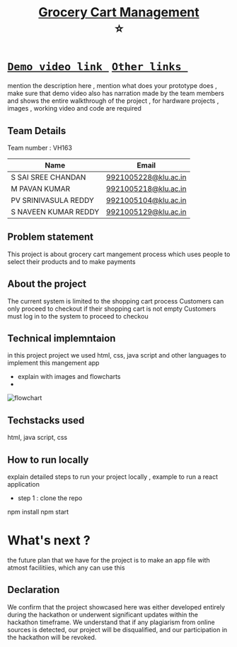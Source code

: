 <h1 align="center" style="border-bottom: none">
    <b>
        <a href="https://www.google.com"> Grocery Cart Management </a><br>
    </b>
    ⭐ <br>
</h1>

# [`Demo video link `]([http://www.google.com](https://youtu.be/RMIoQtHwX4I?si=OSaVbvvWI3dz7WTs)) [`Other links `](http://www.google.com) 
mention the description here , mention what does your prototype does  , make sure that demo video also has narration made by the team members and shows the entire walkthrough of the project , for hardware projects , images , working video and code are required
## Team Details
Team number : VH163

| Name    | Email           |
|---------|-----------------|
| S SAI SREE CHANDAN | 9921005228@klu.ac.in |
| M PAVAN KUMAR | 9921005218@klu.ac.in |
| PV SRINIVASULA REDDY | 9921005104@klu.ac.in |
| S NAVEEN KUMAR REDDY | 9921005129@klu.ac.in |

## Problem statement 
This project is about grocery cart mangement process which uses people to select their products and to make payments
## About the project
The current system is limited to the shopping cart process
Customers can only proceed to checkout if their shopping cart is not empty
Customers must log in to the system to proceed to checkou
## Technical implemntaion 
in this project project we used html, css, java script and other languages to implement this mangement app
- explain with images and flowcharts
- 
![flowchart](C:\Users\pench\Downloads)

## Techstacks used 
html, java script, css

## How to run locally 
explain detailed steps to run your project locally , example to run a react application 
- step 1 : clone the repo 

npm install
npm start


# What's next ?
the future plan that we have for the project is to make an app file with atmost facilitiies, which any can use this

## Declaration
We confirm that the project showcased here was either developed entirely during the hackathon or underwent significant updates within the hackathon timeframe. We understand that if any plagiarism from online sources is detected, our project will be disqualified, and our participation in the hackathon will be revoked.
